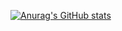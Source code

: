 
[![Anurag's GitHub stats](https://github-readme-stats.vercel.app/api?username=shencangsheng)](https://github.com/anuraghazra/github-readme-stats)
